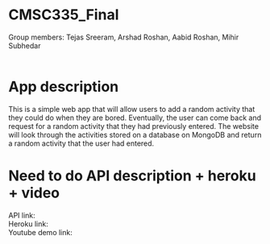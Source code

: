 # CMSC335_Final
Group members: Tejas Sreeram, Arshad Roshan, Aabid Roshan, Mihir Subhedar
<br /> <br /> 
# App description 
This is a simple web app that will allow users to add a random activity that they could do when they are bored. Eventually, the user can come back and request for a random activity that they had previously entered. The website will look through the activities stored on a database on MongoDB and return a random activity that the user had entered. <br /> 
# Need to do API description + heroku + video
API link:  <br /> 
Heroku link: <br /> 
Youtube demo link: <br /> 
